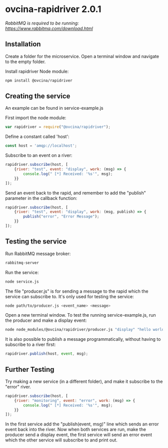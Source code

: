 # ovcina-rapidriver 2.0.1

*RabbitMQ is required to be running: https://www.rabbitmq.com/download.html*

## Installation
Create a folder for the microservice. Open a terminal window and navigate to the empty folder.

Install rapidriver Node module:
```bash
npm install @ovcina/rapidriver
```

## Creating the service
An example can be found in service-example.js

First import the node module: 
```javascript
var rapidriver = require("@ovcina/rapidriver");
```

Define a constant called 'host':
```javascript
const host = 'amqp://localhost';
```

Subscribe to an event on a river: 
```javascript
rapidriver.subscribe(host, [
    {river: "test", event: "display", work: (msg) => {
        console.log(" [*] Received: '%s'", msg); 
    }}
]);
```

Send an event back to the rapid, and remember to add the "publish" parameter in the callback function:
```javascript
rapidriver.subscribe(host, [
    {river: "test", event: "display", work: (msg, publish) => {
        publish("error", "Error Message"); 
    }}
]);
```

## Testing the service

Run RabbitMQ message broker:
```bash
rabbitmq-server
```

Run the service:
```bash
node service.js
```

The file "producer.js" is for sending a message to the rapid which the service can subscribe to.
It's only used for testing the service:
```bash
node path/to/producer.js <event_name> <message>
```

Open a new terminal window.
To test the running service-example.js, run the producer and make a display event:
```bash
node node_modules/@ovcina/rapidriver/producer.js "display" "hello world"
```

It is also possible to publish a message programmatically, without having to subscribe to a river first:
```javascript
rapidriver.publish(host, event, msg);
```

## Further Testing

Try making a new service (in a different folder), and make it subscribe to the "error" river.
```javascript
rapidriver.subscribe(host, [
    {river: "monitoring", event: "error", work: (msg) => {
        console.log(" [*] Received: '%s'", msg); 
    }}
]);
```

In the first service add the "publish(event, msg)" line which sends an error event back into the river.
Now when both services are run, make the producer send a display event, the first service will send an error event which the other service will subscribe to and print out.

